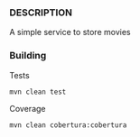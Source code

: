 ### DESCRIPTION

A simple service to store movies

### Building

Tests

    mvn clean test

Coverage

    mvn clean cobertura:cobertura